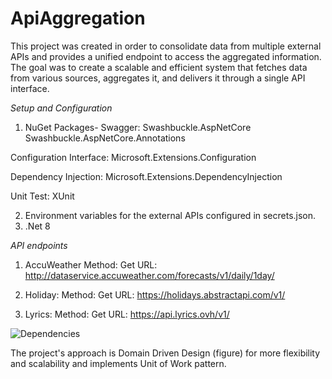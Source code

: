 # ApiAggregation

This project was created in order to consolidate data from multiple external APIs and provides a unified endpoint to access the aggregated information. The goal was to create a scalable and efficient system that fetches data from various sources, aggregates it, and delivers it through a single API interface.

*Setup and Configuration*
1) NuGet Packages- 
Swagger:
Swashbuckle.AspNetCore
Swashbuckle.AspNetCore.Annotations

Configuration Interface:
Microsoft.Extensions.Configuration

Dependency Injection:
Microsoft.Extensions.DependencyInjection

Unit Test:
XUnit

2) Environment variables for the external APIs configured in secrets.json.
3) .Net 8
   
*API endpoints*
1) AccuWeather 
Method: Get
URL: http://dataservice.accuweather.com/forecasts/v1/daily/1day/

2) Holiday:
Method: Get
URL: https://holidays.abstractapi.com/v1/

3) Lyrics:
Method: Get
URL: https://api.lyrics.ovh/v1/

![Dependencies](https://github.com/user-attachments/assets/5e36d82b-e98c-4b21-bc04-3d7e9f9577df)

The project's approach is Domain Driven Design (figure) for more flexibility and scalability and implements Unit of Work pattern. 
